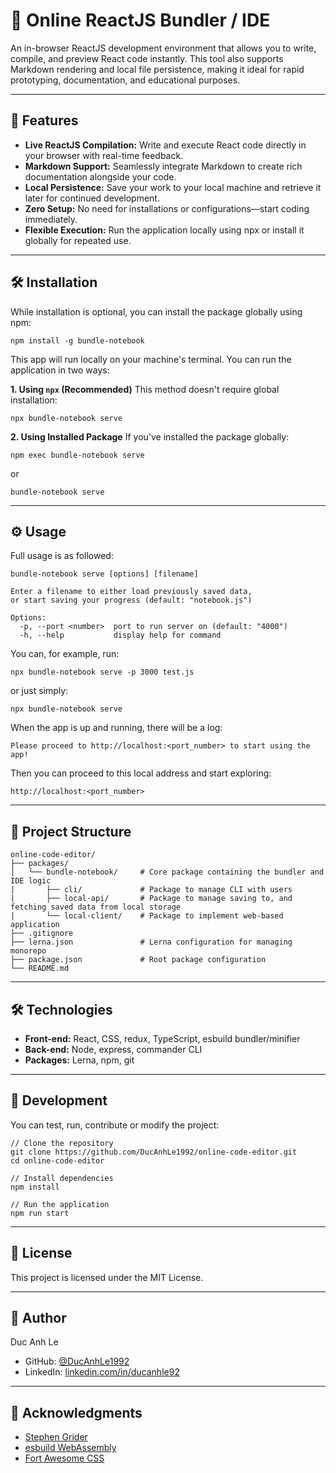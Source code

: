 
# 🧠 Online ReactJS Bundler / IDE
An in-browser ReactJS development environment that allows you to write, compile, and preview React code instantly. This tool also supports Markdown rendering and local file persistence, making it ideal for rapid prototyping, documentation, and educational purposes.

---

## 🚀 Features

- **Live ReactJS Compilation:** Write and execute React code directly in your browser with real-time feedback.
- **Markdown Support:** Seamlessly integrate Markdown to create rich documentation alongside your code.
- **Local Persistence:** Save your work to your local machine and retrieve it later for continued development.
- **Zero Setup:** No need for installations or configurations—start coding immediately.
- **Flexible Execution:** Run the application locally using npx or install it globally for repeated use.

---

## 🛠️ Installation

While installation is optional, you can install the package globally using npm:
```
npm install -g bundle-notebook
```

This app will run locally on your machine's terminal.
You can run the application in two ways:

**1. Using `npx` (Recommended)**
This method doesn't require global installation:
```
npx bundle-notebook serve
```

**2. Using Installed Package**
If you've installed the package globally:
```
npm exec bundle-notebook serve
```
or
```
bundle-notebook serve
```

---

## ⚙️ Usage
Full usage is as followed:
```
bundle-notebook serve [options] [filename]

Enter a filename to either load previously saved data,
or start saving your progress (default: "notebook.js")

Options:
  -p, --port <number>  port to run server on (default: "4000")
  -h, --help           display help for command

```
You can, for example, run:
```
npx bundle-notebook serve -p 3000 test.js
```
or just simply:
```
npx bundle-notebook serve
```
When the app is up and running, there will be a log:
```
Please proceed to http://localhost:<port_number> to start using the app!
```
Then you can proceed to this local address and start exploring:
```
http://localhost:<port_number>
```

---

## 📁 Project Structure
```
online-code-editor/
├── packages/
│   └── bundle-notebook/     # Core package containing the bundler and IDE logic
|       ├── cli/             # Package to manage CLI with users
|       ├── local-api/       # Package to manage saving to, and fetching saved data from local storage
|       └── local-client/    # Package to implement web-based application
├── .gitignore
├── lerna.json               # Lerna configuration for managing monorepo
├── package.json             # Root package configuration
└── README.md
```

---

## 🛠️ Technologies
- **Front-end:** React, CSS, redux, TypeScript, esbuild bundler/minifier
- **Back-end:** Node, express, commander CLI
- **Packages:** Lerna, npm, git

---

## 🧪 Development
You can test, run, contribute or modify the project:
```
// Clone the repository
git clone https://github.com/DucAnhLe1992/online-code-editor.git
cd online-code-editor

// Install dependencies
npm install

// Run the application
npm run start
```
 
---

## 📄 License
This project is licensed under the MIT License.

---

## 👤 Author
Duc Anh Le

* GitHub: [@DucAnhLe1992](https://github.com/DucAnhLe1992)
* LinkedIn: [linkedin.com/in/ducanhle92](https://linkedin.com/in/ducanhle92)

---

## 🙌 Acknowledgments
* [Stephen Grider](https://x.com/ste_grider)
* [esbuild WebAssembly](https://github.com/evanw/esbuild)
* [Fort Awesome CSS](https://fortawesome.com/)

